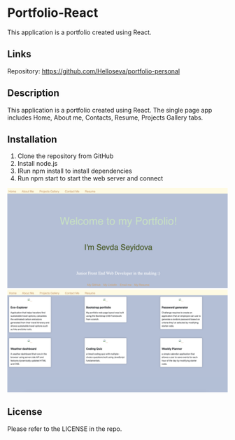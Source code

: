 # Portfolio-React
This application is a portfolio created using React.

## Links

Repository: https://github.com/Helloseva/portfolio-personal 


## Description 

This application is a portfolio created using React. The single page app includes Home, About me, Contacts, Resume, Projects Gallery tabs.


## Installation

1. Clone the repository from GitHub 
2. Install node.js
3. IRun npm install to install dependencies
4. Run npm start to start the web server and connect


![screenshot of page](public/images/Screenshot.png)
![screenshot of page](public/images/Screenshot2.png)

## License

Please refer to the LICENSE in the repo.
